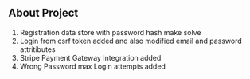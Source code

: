 ## About Project
1. Registration data store with password hash make solve
2. Login from csrf token added and also modified email and password attritibutes 
3. Stripe Payment Gateway Integration added
4. Wrong Password max Login attempts added
